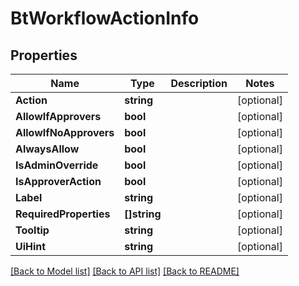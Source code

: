 # BtWorkflowActionInfo

## Properties

Name | Type | Description | Notes
------------ | ------------- | ------------- | -------------
**Action** | **string** |  | [optional] 
**AllowIfApprovers** | **bool** |  | [optional] 
**AllowIfNoApprovers** | **bool** |  | [optional] 
**AlwaysAllow** | **bool** |  | [optional] 
**IsAdminOverride** | **bool** |  | [optional] 
**IsApproverAction** | **bool** |  | [optional] 
**Label** | **string** |  | [optional] 
**RequiredProperties** | **[]string** |  | [optional] 
**Tooltip** | **string** |  | [optional] 
**UiHint** | **string** |  | [optional] 

[[Back to Model list]](../README.md#documentation-for-models) [[Back to API list]](../README.md#documentation-for-api-endpoints) [[Back to README]](../README.md)


